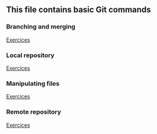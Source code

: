 ## This file contains basic Git commands

### Branching and merging

[Exercices](Branching_and_merging.md)

### Local repository

[Exercices](Local_repository.md)

### Manipulating files

[Exercices](Manipulating_files.md)

### Remote repository

[Exercices](Remote_repository.md)